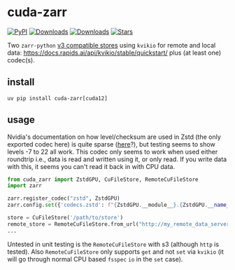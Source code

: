 # cuda-zarr

[![PyPI](https://img.shields.io/pypi/v/cuda-zarr.svg)](https://pypi.org/project/cuda-zarr)
[![Downloads](https://static.pepy.tech/badge/cuda-zarr/month)](https://pepy.tech/project/cuda-zarr)
[![Downloads](https://static.pepy.tech/badge/cuda-zarr)](https://pepy.tech/project/cuda-zarr)
[![Stars](https://img.shields.io/github/stars/ilan-gold/cuda-zarr?style=flat&logo=github&color=yellow)](https://github.com/ilan-gold/cuda-zarr/stargazers)

Two `zarr-python` [v3 compatible stores](https://zarr.readthedocs.io/en/stable/user-guide/storage.html#developing-custom-stores) using `kvikio` for remote and local data: https://docs.rapids.ai/api/kvikio/stable/quickstart/
plus (at least one) codec(s).

## install

```shell
uv pip install cuda-zarr[cuda12]
```

## usage

Nvidia's documentation on how level/checksum are used in Zstd (the only exported codec here) is quite sparse ([here](https://docs.nvidia.com/cuda/nvcomp/c_api.html#zstd)?), but testing seems to show levels -7 to 22 all work. This codec only seems to work when used either roundtrip i.e., data is read and written using it, or only read. If you write data with this, it seems you can't read it back in with CPU data.

```python
from cuda_zarr import ZstdGPU, CuFileStore, RemoteCuFileStore
import zarr

zarr.register_codec("zstd", ZstdGPU)
zarr.config.set({'codecs.zstd': f"{ZstdGPU.__module__}.{ZstdGPU.__name__}", "buffer": "zarr.core.buffer.gpu.Buffer", "ndbuffer": "zarr.core.buffer.gpu.NDBuffer"})

store = CuFileStore('/path/to/store')
remote_store = RemoteCuFileStore.from_url("http://my_remote_data_server.com/path/to/the/store.zarr")
...
```

Untested in unit testing is the `RemoteCuFileStore` with s3 (although `http` is tested). Also `RemoteCuFileStore` only supports `get` and not `set` via `kvikio` (it will go through normal CPU based `fsspec` `io` in the `set` case).
